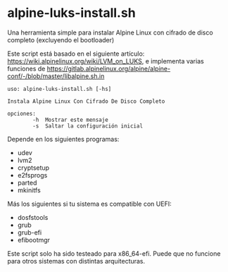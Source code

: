 # alpine-luks-install.sh

Una herramienta simple para instalar Alpine Linux con cifrado de disco completo (excluyendo el bootloader)

Este script está basado en el siguiente artículo: https://wiki.alpinelinux.org/wiki/LVM_on_LUKS, e implementa varias funciones de https://gitlab.alpinelinux.org/alpine/alpine-conf/-/blob/master/libalpine.sh.in

```
uso: alpine-luks-install.sh [-hs]

Instala Alpine Linux Con Cifrado De Disco Completo

opciones:
        -h  Mostrar este mensaje
        -s  Saltar la configuración inicial 
```

Depende en los siguientes programas:

* udev
* lvm2
* cryptsetup
* e2fsprogs
* parted
* mkinitfs

Más los siguientes si tu sistema es compatible con UEFI:

* dosfstools
* grub 
* grub-efi 
* efibootmgr

Este script solo ha sido testeado para x86_64-efi. Puede que no funcione para otros sistemas con distintas arquitecturas.